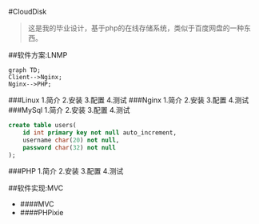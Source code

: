#CloudDisk
>这是我的毕业设计，基于php的在线存储系统，类似于百度网盘的一种东西。

##软件方案:LNMP
```mermaid
graph TD;
Client-->Nginx;
Nginx-->PHP;

```
###Linux
1.简介
2.安装
3.配置
4.测试
###Nginx
1.简介
2.安装
3.配置
4.测试
###MySql
1.简介
2.安装
3.配置
4.测试
~~~sql
create table users(
	id int primary key not null auto_increment,
    username char(20) not null,
    password char(32) not null
);
~~~
###PHP
1.简介
2.安装
3.配置
4.测试

##软件实现:MVC

- ####MVC
- ####PHPixie
